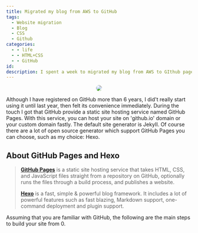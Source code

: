 ```yaml
---
title: Migrated my blog from AWS to GitHub
tags:
  - Website migration
  - Blog
  - CSS
  - Github
categories:
  - - life
  - - HTML+CSS
  - - GitHub
id:
description: I spent a week to migrated my blog from AWS to GIthub pages. Thanks to the powerful blog framework HEXO, the process of migrated and deployed is very simple. Then I can focus on the theme's custom and optimize. In this article, I will not describe the specific of each step, but the key points. Hope it could help you.
---
```


<style>
  .box {width:60%; text-align:center; font-size:10px; margin:0 auto;}
  .box img {border-radius: 10px;}
</style>

<div class="box">
  <img src=" " alt=" " />
</div>

Although I have registered on GitHub more than 6 years, I did't really start using it until last year, then felt its convenience immediately. During the touch I got that GitHub provide a static site hosting service named GitHub Pages. With this service, you can host your site on 'github.io' domain or your custom domain fastly.
The default site generator is JekyII. Of course there are a lot of open source generator which support GitHub Pages you can choose, such as my choice: Hexo.

## About GitHub Pages and Hexo

>**[GitHub Pages](https://docs.github.com/en/github/working-with-github-pages/about-github-pages)** is a static site hosting service that takes HTML, CSS, and JavaScript files straight from a repository on GitHub, optionally runs the files through a build process, and publishes a website.
>
>**[Hexo](https://hexo.io/)** is a fast, simple & powerful blog framework. It includes a lot of powerful features such as fast blazing, Markdown support, one-command deployment and plugin support.

Assuming that you are familiar with GitHub, the following are the main steps to build your site from 0.

## 
